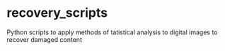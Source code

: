 # recovery_scripts
Python scripts to apply methods of tatistical analysis to digital images to recover damaged content 
